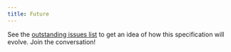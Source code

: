 ```yaml
---
title: Future
---
```


See the [outstanding issues list](https://github.com/getodk/odk-xform-spec/issues) to get an idea of how this specification will evolve. Join the conversation!
